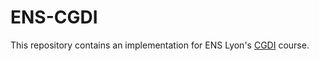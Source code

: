 # ENS-CGDI
This repository contains an implementation for ENS Lyon's [CGDI](http://www.ens-lyon.fr/DI/?p=3934) course.  
